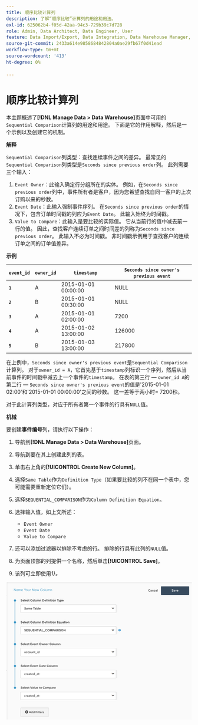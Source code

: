 ```yaml
---
title: 顺序比较计算列
description: 了解“顺序比较”计算列的用途和用法。
exl-id: 625062b4-f05d-42aa-94c3-729b39c7d728
role: Admin, Data Architect, Data Engineer, User
feature: Data Import/Export, Data Integration, Data Warehouse Manager, Commerce Tables
source-git-commit: 2433a614e9858684842804a0ae29fb67f0d41ead
workflow-type: tm+mt
source-wordcount: '413'
ht-degree: 0%

---
```


# 顺序比较计算列

本主题概述了&#x200B;**[!DNL Manage Data > Data Warehouse]**&#x200B;页面中可用的`Sequential Comparison`计算列的用途和用途。 下面是它的作用解释，然后是一个示例以及创建它的机制。

**解释**

`Sequential Comparison`列类型：查找连续事件之间的差异。 最常见的`Sequential Comparison`列类型是`Seconds since previous order`列。 此列需要三个输入：

1. `Event Owner`：此输入确定行分组所在的实体。 例如，在`Seconds since previous order`列中，事件所有者是客户，因为您希望查找自同一客户的上次订购以来的秒数。
1. `Event Date`：此输入强制事件序列。 在`Seconds since previous order`的情况下，包含订单时间戳的列应为`Event Date`。 此输入始终为时间戳。
1. `Value to Compare`：此输入是要比较的实际值。 它从当前行的值中减去前一行的值。 因此，查找客户连续订单之间时间差的列称为`Seconds since previous order`。 此输入不必为时间戳。 非时间戳示例用于查找客户的连续订单之间的订单值差异。

**示例**

| **`event_id`** | **`owner_id`** | **`timestamp`** | **`Seconds since owner's previous event`** |
|--- |--- |--- |--- |
| **`1`** | A | 2015-01-01 00:00:00 | NULL |
| **`2`** | B | 2015-01-01 00:30:00 | NULL |
| **`3`** | A | 2015-01-01 02:00:00 | 7200 |
| **`4`** | A | 2015-01-02 13:00:00 | 126000 |
| **`5`** | B | 2015-01-03 13:00:00 | 217800 |

在上例中，`Seconds since owner's previous event`是`Sequential Comparison`计算列。 对于`owner_id = A`，它首先基于`timestamp`列标识一个序列，然后从当前事件的时间戳中减去上一个事件的`timestamp`。 在表的第三行 — `owner_id A`的第二行 — `Seconds since owner's previous event`的值是&#39;2015-01-01 02:00&#39;和&#39;2015-01-01 00:00:00&#39;之间的秒数。 这一差等于两小时= 7200秒。

对于此计算列类型，对应于所有者第一个事件的行具有`NULL`值。

**机械**

要创建&#x200B;**事件编号**&#x200B;列，请执行以下操作：

1. 导航到&#x200B;**[!DNL Manage Data > Data Warehouse]**&#x200B;页面。

1. 导航到要在其上创建此列的表。

1. 单击右上角的&#x200B;**[!UICONTROL Create New Column]**。

1. 选择`Same Table`作为`Definition Type`（如果要比较的列不在同一个表中，您可能需要重新定位它们）。

1. 选择`SEQUENTIAL_COMPARISON`作为`Column Definition Equation`。

1. 选择输入值，如上文所述：
   - `Event Owner`
   - `Event Date`
   - `Value to Compare`

1. 还可以添加过滤器以排除不考虑的行。 排除的行具有此列的`NULL`值。

1. 为页面顶部的列提供一个名称，然后单击&#x200B;**[!UICONTROL Save]**。

1. 该列可立即使用&#x200B;*1&rbrace;。*

![秒](../../assets/SEC_new.png)
